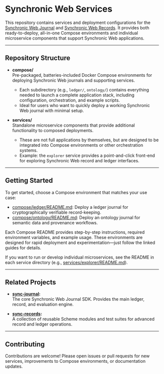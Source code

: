 # Synchronic Web Services

This repository contains services and deployment configurations for the [Synchronic Web Journal](https://github.com/sandialabs/sync-journal) and [Synchronic Web Records](https://github.com/sandialabs/sync-records). It provides both ready-to-deploy, all-in-one Compose environments and individual microservice components that support Synchronic Web applications.

---

## Repository Structure

- **compose/**  
  Pre-packaged, batteries-included Docker Compose environments for deploying Synchronic Web journals and supporting services.  
  - Each subdirectory (e.g., `ledger/`, `ontology/`) contains everything needed to launch a complete application stack, including configuration, orchestration, and example scripts.
  - Ideal for users who want to quickly deploy a working Synchronic Web journal with minimal setup.

- **services/**  
  Standalone microservice components that provide additional functionality to composed deployments.  
  - These are not full applications by themselves, but are designed to be integrated into Compose environments or other orchestration systems.
  - Example: the `explorer` service provides a point-and-click front-end for exploring Synchronic Web record and ledger interfaces.

---

## Getting Started

To get started, choose a Compose environment that matches your use case:

- [compose/ledger/README.md](compose/ledger/README.md): Deploy a ledger journal for cryptographically verifiable record-keeping.
- [compose/ontology/README.md](compose/ontology/README.md): Deploy an ontology journal for semantic data and provenance workflows.

Each Compose README provides step-by-step instructions, required environment variables, and example usage. These environments are designed for rapid deployment and experimentation—just follow the linked guides for details.

If you want to run or develop individual microservices, see the README in each service directory (e.g., [services/explorer/README.md](services/explorer/README.md)).

---

## Related Projects

- **[sync-journal](https://github.com/sandialabs/sync-journal):**  
  The core Synchronic Web Journal SDK. Provides the main ledger, record, and evaluation engine.

- **[sync-records](https://github.com/sandialabs/sync-records):**  
  A collection of reusable Scheme modules and test suites for advanced record and ledger operations.

---

## Contributing

Contributions are welcome! Please open issues or pull requests for new services, improvements to Compose environments, or documentation updates.
